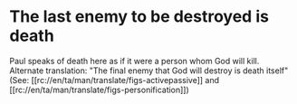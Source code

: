 # The last enemy to be destroyed is death

Paul speaks of death here as if it were a person whom God will kill. Alternate translation: "The final enemy that God will destroy is death itself" (See: [[rc://en/ta/man/translate/figs-activepassive]] and [[rc://en/ta/man/translate/figs-personification]])

